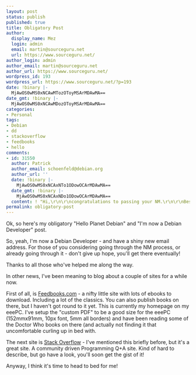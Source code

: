 ```yaml
---
layout: post
status: publish
published: true
title: Obligatory Post
author:
  display_name: Mez
  login: admin
  email: martin@sourceguru.net
  url: https://www.sourceguru.net/
author_login: admin
author_email: martin@sourceguru.net
author_url: https://www.sourceguru.net/
wordpress_id: 193
wordpress_url: https://www.sourceguru.net/?p=193
date: !binary |-
  MjAwOS0wMS0xNCAwMTozOToyMSArMDAwMA==
date_gmt: !binary |-
  MjAwOS0wMS0xNCAwMDozOToyMSArMDAwMA==
categories:
- Personal
tags:
- Debian
- dd
- stackoverflow
- feedbooks
- hello
comments:
- id: 31550
  author: Patrick
  author_email: schoenfeld@debian.org
  author_url: ''
  date: !binary |-
    MjAwOS0wMS0xNCAxNTo1ODowOCArMDAwMA==
  date_gmt: !binary |-
    MjAwOS0wMS0xNCAxNDo1ODowOCArMDAwMA==
  content: ! "Hi,\r\n\r\ncongratulations to passing your NM.\r\n\r\nBest Regards,\r\nPatrick"
permalink: obligatory-post
---
```

<p>Ok, so here's my obligatory "Hello Planet Debian" and "I'm now a Debian Developer" post.</p>
<p>So, yeah, I'm now a Debian Developer - and have a shiny new email address. For those of you considering going through the NM process, or already going through it - don't give up hope, you'll get there eventually!</p>
<p>Thanks to all those who've helped me along the way.</p>
<p>In other news, I've been meaning to blog about a couple of sites for a while now.</p>
<p>First of all, is <a href="http://www.feedbooks.com/">Feedbooks.com</a> - a nifty little site with lots of ebooks to download. Including a lot of the classics. You can also publish books on there, but I haven't got round to it yet. This is currently my homepage on my eeePC. I've setup the "custom PDF" to be a good size for the eeePC (152mmx91mm, 10px font, 5mm all borders) and have been reading some of the Doctor Who books on there (and actually not finding it that uncomfortable curling up in bed with.</p>
<p>The next site is <a href="http://www.stackoverflow.com/">Stack Overflow</a> - I've mentioned this briefly before, but it's a great site. A community driven Programming Q+A site. Kind of hard to describe, but go have a look, you'll soon get the gist of it!</p>
<p>Anyway, I think it's time to head to bed for me!</p>
